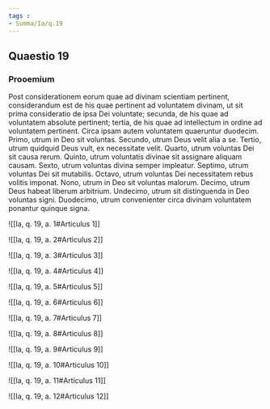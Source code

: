 ```yaml
---
tags : 
- Summa/Ia/q.19
---
```


## Quaestio 19

### Prooemium

Post considerationem eorum quae ad divinam scientiam pertinent, considerandum est de his quae pertinent ad voluntatem divinam, ut sit prima consideratio de ipsa Dei voluntate; secunda, de his quae ad voluntatem absolute pertinent; tertia, de his quae ad intellectum in ordine ad voluntatem pertinent. Circa ipsam autem voluntatem quaeruntur duodecim. Primo, utrum in Deo sit voluntas. Secundo, utrum Deus velit alia a se. Tertio, utrum quidquid Deus vult, ex necessitate velit. Quarto, utrum voluntas Dei sit causa rerum. Quinto, utrum voluntatis divinae sit assignare aliquam causam. Sexto, utrum voluntas divina semper impleatur. Septimo, utrum voluntas Dei sit mutabilis. Octavo, utrum voluntas Dei necessitatem rebus volitis imponat. Nono, utrum in Deo sit voluntas malorum. Decimo, utrum Deus habeat liberum arbitrium. Undecimo, utrum sit distinguenda in Deo voluntas signi. Duodecimo, utrum convenienter circa divinam voluntatem ponantur quinque signa.

![[Ia, q. 19, a. 1#Articulus 1]]

![[Ia, q. 19, a. 2#Articulus 2]]

![[Ia, q. 19, a. 3#Articulus 3]]

![[Ia, q. 19, a. 4#Articulus 4]]

![[Ia, q. 19, a. 5#Articulus 5]]

![[Ia, q. 19, a. 6#Articulus 6]]

![[Ia, q. 19, a. 7#Articulus 7]]

![[Ia, q. 19, a. 8#Articulus 8]]

![[Ia, q. 19, a. 9#Articulus 9]]

![[Ia, q. 19, a. 10#Articulus 10]]

![[Ia, q. 19, a. 11#Articulus 11]]

![[Ia, q. 19, a. 12#Articulus 12]]

